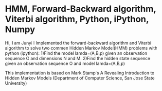 # HMM, Forward-Backward algorithm, Viterbi algorithm, Python, iPython, Numpy
Hi, I am Junyi
I Implemented the forward-backward algorithm and Viterbi algorithm to solve two commen Hidden Markov Model(HMM) problems with python (ipython):
1)Find the model lamda=(A,B,p) given an observation sequence O and dimensions N and M.
2)Find the hidden state sequence given an observation sequence O and model lamda=(A,B,p)

This implementation is based on Mark Stamp's A Revealing Introduction to Hidden Markov Models (Department of Computer Science, San Jose State University)
